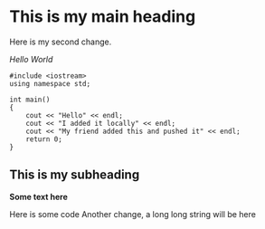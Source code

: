 # This is my main heading

Here is my second change.


*Hello World*

```
#include <iostream>
using namespace std;

int main()
{
    cout << "Hello" << endl;
    cout << "I added it locally" << endl;
    cout << "My friend added this and pushed it" << endl;
    return 0;
}
```

## This is my subheading
**Some text here**

Here is some code
Another change, a long long string will be here
